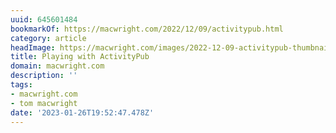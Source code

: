 ```yaml
---
uuid: 645601484
bookmarkOf: https://macwright.com/2022/12/09/activitypub.html
category: article
headImage: https://macwright.com/images/2022-12-09-activitypub-thumbnail-image.jpg
title: Playing with ActivityPub
domain: macwright.com
description: ''
tags:
- macwright.com
- tom macwright
date: '2023-01-26T19:52:47.478Z'
---
```



